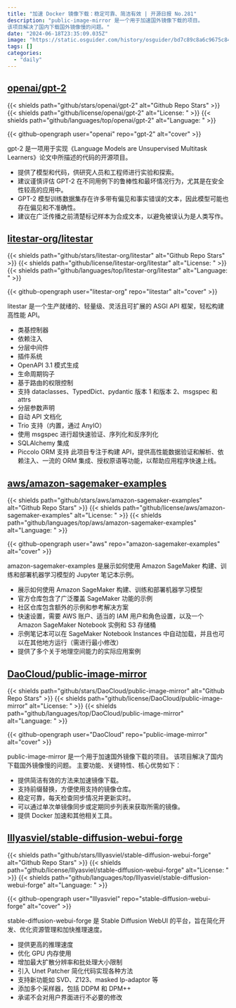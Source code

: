 ```yaml
---
title: "加速 Docker 镜像下载：稳定可靠、简洁有效 | 开源日报 No.281"
description: "public-image-mirror 是一个用于加速国外镜像下载的项目。
该项目解决了国内下载国外镜像慢的问题。"
date: "2024-06-18T23:35:09.035Z"
image: "https://static.osguider.com/history/osguider/bd7c89c8a6c9675c84600021867c4e86.png"
tags: []
categories:
  - "daily"
---
```


## [openai/gpt-2](https://github.com/openai/gpt-2)

{{< shields path="github/stars/openai/gpt-2" alt="Github Repo Stars" >}} {{< shields path="github/license/openai/gpt-2" alt="License: " >}} {{< shields path="github/languages/top/openai/gpt-2" alt="Language: " >}}

{{< github-opengraph user="openai" repo="gpt-2" alt="cover" >}}

gpt-2 是一项用于实现《Language Models are Unsupervised Multitask Learners》论文中所描述的代码的开源项目。

- 提供了模型和代码，供研究人员和工程师进行实验和探索。
- 建议谨慎评估 GPT-2 在不同用例下的鲁棒性和最坏情况行为，尤其是在安全性较高的应用中。
- GPT-2 模型训练数据集存在许多带有偏见和事实错误的文本，因此模型可能也存在偏见和不准确性。
- 建议在广泛传播之前清楚标记样本为合成文本，以避免被误认为是人类写作。
  
## [litestar-org/litestar](https://github.com/litestar-org/litestar)

{{< shields path="github/stars/litestar-org/litestar" alt="Github Repo Stars" >}} {{< shields path="github/license/litestar-org/litestar" alt="License: " >}} {{< shields path="github/languages/top/litestar-org/litestar" alt="Language: " >}}

{{< github-opengraph user="litestar-org" repo="litestar" alt="cover" >}}

litestar 是一个生产就绪的、轻量级、灵活且可扩展的 ASGI API 框架，轻松构建高性能 API。

- 类基控制器
- 依赖注入
- 分层中间件
- 插件系统
- OpenAPI 3.1 模式生成
- 生命周期钩子
- 基于路由的权限控制
- 支持 dataclasses、TypedDict、pydantic 版本 1 和版本 2、msgspec 和 attrs
- 分层参数声明
- 自动 API 文档化
- Trio 支持（内置，通过 AnyIO）
- 使用 msgspec 进行超快速验证、序列化和反序列化
- SQLAlchemy 集成
- Piccolo ORM 支持
此项目专注于构建 API，提供高性能数据验证和解析、依赖注入、一流的 ORM 集成、授权原语等功能，以帮助应用程序快速上线。
  
## [aws/amazon-sagemaker-examples](https://github.com/aws/amazon-sagemaker-examples)

{{< shields path="github/stars/aws/amazon-sagemaker-examples" alt="Github Repo Stars" >}} {{< shields path="github/license/aws/amazon-sagemaker-examples" alt="License: " >}} {{< shields path="github/languages/top/aws/amazon-sagemaker-examples" alt="Language: " >}}

{{< github-opengraph user="aws" repo="amazon-sagemaker-examples" alt="cover" >}}

amazon-sagemaker-examples 是展示如何使用 Amazon SageMaker 构建、训练和部署机器学习模型的 Jupyter 笔记本示例。

- 展示如何使用 Amazon SageMaker 构建、训练和部署机器学习模型
- 官方仓库包含了广泛覆盖 SageMaker 功能的示例
- 社区仓库包含额外的示例和参考解决方案
- 快速设置，需要 AWS 账户、适当的 IAM 用户和角色设置，以及一个 Amazon SageMaker Notebook 实例和 S3 存储桶
- 示例笔记本可以在 SageMaker Notebook Instances 中自动加载，并且也可以在其他地方运行（需进行最小修改）
- 提供了多个关于地理空间能力的实际应用案例
  
## [DaoCloud/public-image-mirror](https://github.com/DaoCloud/public-image-mirror)

{{< shields path="github/stars/DaoCloud/public-image-mirror" alt="Github Repo Stars" >}} {{< shields path="github/license/DaoCloud/public-image-mirror" alt="License: " >}} {{< shields path="github/languages/top/DaoCloud/public-image-mirror" alt="Language: " >}}

{{< github-opengraph user="DaoCloud" repo="public-image-mirror" alt="cover" >}}

public-image-mirror 是一个用于加速国外镜像下载的项目。
该项目解决了国内下载国外镜像慢的问题。
主要功能、关键特性、核心优势如下：

- 提供简洁有效的方法来加速镜像下载。
- 支持前缀替换，方便使用支持的镜像仓库。
- 稳定可靠，每天检查同步情况并更新实时。
- 可以通过单次单镜像同步或定期同步列表来获取所需的镜像。
- 提供 Docker 加速和其他相关工具。
  
## [lllyasviel/stable-diffusion-webui-forge](https://github.com/lllyasviel/stable-diffusion-webui-forge)

{{< shields path="github/stars/lllyasviel/stable-diffusion-webui-forge" alt="Github Repo Stars" >}} {{< shields path="github/license/lllyasviel/stable-diffusion-webui-forge" alt="License: " >}} {{< shields path="github/languages/top/lllyasviel/stable-diffusion-webui-forge" alt="Language: " >}}

{{< github-opengraph user="lllyasviel" repo="stable-diffusion-webui-forge" alt="cover" >}}

stable-diffusion-webui-forge 是 Stable Diffusion WebUI 的平台，旨在简化开发、优化资源管理和加快推理速度。

- 提供更高的推理速度
- 优化 GPU 内存使用
- 增加最大扩散分辨率和批处理大小限制
- 引入 Unet Patcher 简化代码实现各种方法
- 支持新功能如 SVD、Z123、masked Ip-adaptor 等
- 添加多个采样器，包括 DDPM 和 DPM++
- 承诺不会对用户界面进行不必要的修改
  
